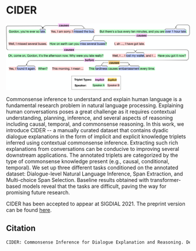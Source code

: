 # CIDER


![Alt text](cider.jpg?raw=true "Annotations in CIDER")

Commonsense inference to understand and explain human language is a fundamental research problem in natural language processing. Explaining human conversations poses a great challenge as it requires contextual understanding, planning, inference, and several aspects of reasoning including causal, temporal, and commonsense reasoning. In this work, we introduce CIDER -- a manually curated dataset that contains dyadic dialogue explanations in the form of implicit and explicit knowledge triplets inferred using contextual commonsense inference. Extracting such rich explanations from conversations can be conducive to improving several downstream applications. The annotated triplets are categorized by the type of commonsense knowledge present (e.g., causal, conditional, temporal). We set up three different tasks conditioned on the annotated dataset: Dialogue-level Natural Language Inference, Span Extraction, and Multi-choice Span Selection. Baseline results obtained with transformer-based models reveal that the tasks are difficult, paving the way for promising future research. 

CIDER has been accepted to appear at SIGDIAL 2021. The preprint version can be found [here](https://arxiv.org/abs/2106.00510).


## Citation

```bash
CIDER: Commonsense Inference for Dialogue Explanation and Reasoning. Deepanway Ghosal and Pengfei Hong and Siqi Shen and Navonil Majumder and Rada Mihalcea and Soujanya Poria. SIGDIAL 2021.
```
